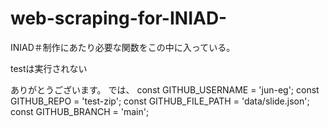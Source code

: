 # web-scraping-for-INIAD-

INIAD＃制作にあたり必要な関数をこの中に入っている。

testは実行されない

ありがとうございます。 では、
const GITHUB_USERNAME = 'jun-eg';
const GITHUB_REPO = 'test-zip';
const GITHUB_FILE_PATH = 'data/slide.json';
const GITHUB_BRANCH = 'main';

